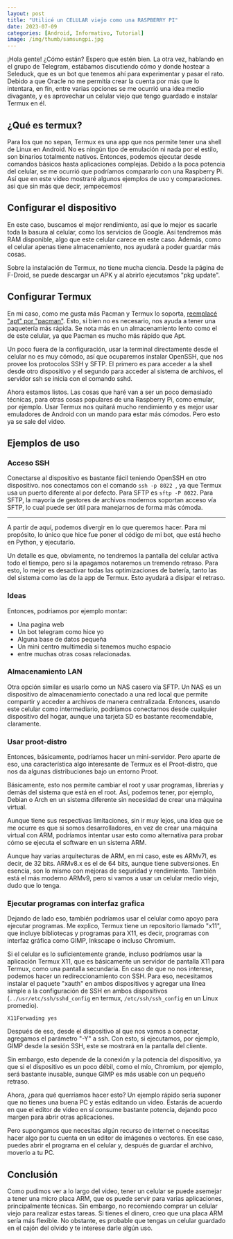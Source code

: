 ```yaml
---
layout: post
title: "Utilicé un CELULAR viejo como una RASPBERRY PI"
date: 2023-07-09
categories: [Android, Informativo, Tutorial]
image: /img/thumb/samsungpi.jpg
---
```


¡Hola gente! ¿Cómo están? Espero que estén bien. La otra vez, hablando en el grupo de Telegram,
estábamos discutiendo cómo y donde hostear a Seleduck, que es un bot que tenemos ahí para experimentar y pasar el rato. Debido a que Oracle no me permitía crear la cuenta por más que lo intentara, en fin, entre varias opciones se me ocurrió una idea medio divagante, y es aprovechar un celular viejo que tengo guardado e instalar Termux en él.

## ¿Qué es termux?

Para los que no sepan, Termux es una app que nos permite tener una shell de Linux en Android. No es ningún tipo de emulación ni nada por el estilo, son binarios totalmente nativos. Entonces, podemos ejecutar desde comandos básicos hasta aplicaciones complejas. Debido a la poca potencia del celular, se me ocurrió que podríamos compararlo con una Raspberry Pi. Así que en este vídeo mostraré algunos ejemplos de uso y comparaciones. asi que sin más que decir, ¡empecemos!

## Configurar el dispositivo

En este caso, buscamos el mejor rendimiento, así que lo mejor es sacarle toda la basura al celular, como los servicios de Google. Así tendremos más RAM disponible, algo que este celular carece en este caso. Además, como el celular apenas tiene almacenamiento, nos ayudará a poder guardar más cosas. 

Sobre la instalación de Termux, no tiene mucha ciencia. Desde la página de F-Droid, se puede descargar un APK y al abrirlo ejecutamos "pkg update". 

## Configurar Termux

En mi caso, como me gusta más Pacman y Termux lo soporta, [reemplacé "apt" por "pacman"](https://.com/termux-reemplazar-dpkg-apt-por-pacman/). Esto, si bien no es necesario, nos ayuda a tener una paquetería más rápida. Se nota más en un almacenamiento lento como el de este celular, ya que Pacman es mucho más rápido que Apt.

Un poco fuera de la configuración, usar la terminal directamente desde el celular no es muy cómodo, así que ocuparemos instalar OpenSSH, que nos provee los protocolos SSH y SFTP. El primero es para acceder a la shell desde otro dispositivo y el segundo para acceder al sistema de archivos, el servidor ssh se inicia con el comando sshd.

Ahora estamos listos. Las cosas que haré van a ser un poco demasiado técnicas, para otras cosas populares de una Raspberry Pi, como emular, por ejemplo. Usar Termux nos quitará mucho rendimiento y es mejor usar emuladores de Android con un mando para estar más cómodos. Pero esto ya se sale del video.

## Ejemplos de uso

### Acceso SSH

Conectarse al dispositivo es bastante fácil teniendo OpenSSH en otro dispositivo. nos conectamos con el comando `ssh -p 8022 `, ya que Termux usa un puerto diferente al por defecto. Para SFTP es `sftp -P 8022`. Para SFTP, la mayoría de gestores de archivos modernos soportan acceso vía SFTP, lo cual puede ser útil para manejarnos de forma más cómoda.

---

A partir de aquí, podemos divergir en lo que queremos hacer. Para mi propósito, lo único que hice fue poner el código de mi bot, que está hecho en Python, y ejecutarlo.

Un detalle es que, obviamente, no tendremos la pantalla del celular activa todo el tiempo, pero si la apagamos notaremos un tremendo retraso. Para esto, lo mejor es desactivar todas las optimizaciones de batería, tanto las del sistema como las de la app de Termux. Esto ayudará a disipar el retraso.

### Ideas
Entonces, podriamos por ejemplo montar:
- Una pagina web
- Un bot telegram como hice yo
- Alguna base de datos pequeña
- Un mini centro multimedia si tenemos mucho espacio
- entre muchas otras cosas relacionadas.

### Almacenamiento LAN

Otra opción similar es usarlo como un NAS casero vía SFTP. Un NAS es un dispositivo de almacenamiento conectado a una red local que permite compartir y acceder a archivos de manera centralizada. Entonces, usando este celular como intermediario, podríamos conectarnos desde cualquier dispositivo del hogar, aunque una tarjeta SD es bastante recomendable, claramente.

### Usar proot-distro

Entonces, básicamente, podríamos hacer un mini-servidor. Pero aparte de eso, una característica algo interesante de Termux es el Proot-distro, que nos da algunas distribuciones bajo un entorno Proot.

Básicamente, esto nos permite cambiar el root y usar programas, librerías y demás del sistema que está en el root. Así, podemos tener, por ejemplo, Debian o Arch en un sistema diferente sin necesidad de crear una máquina virtual.

Aunque tiene sus respectivas limitaciones, sin ir muy lejos, una idea que se me ocurre es que si somos desarrolladores, en vez de crear una máquina virtual con ARM, podríamos intentar usar esto como alternativa para probar cómo se ejecuta el software en un sistema ARM.

Aunque hay varias arquitecturas de ARM, en mi caso, este es ARMv7l, es decir, de 32 bits. ARMv8.x es el de 64 bits, aunque tiene subversiones. En esencia, son lo mismo con mejoras de seguridad y rendimiento. También está el más moderno ARMv9, pero si vamos a usar un celular medio viejo, dudo que lo tenga.

### Ejecutar programas con interfaz grafica

Dejando de lado eso, también podríamos usar el celular como apoyo para ejecutar programas. Me explico, Termux tiene un repositorio llamado "x11", que incluye bibliotecas y programas para X11, es decir, programas con interfaz gráfica como GIMP, Inkscape o incluso Chromium.

Si el celular es lo suficientemente grande, incluso podríamos usar la aplicación Termux X11, que es básicamente un servidor de pantalla X11 para Termux, como una pantalla secundaria. En caso de que no nos interese, podemos hacer un redireccionamiento con SSH. Para eso, necesitamos instalar el paquete "xauth" en ambos dispositivos y agregar una línea simple a la configuración de SSH en ambos dispositivos (`../usr/etc/ssh/sshd_config` en termux, `/etc/ssh/ssh_config` en un Linux promedio).

```
X11Forwading yes
```

Después de eso, desde el dispositivo al que nos vamos a conectar, agregamos el parámetro "-Y" a ssh. Con esto, si ejecutamos, por ejemplo, GIMP desde la sesión SSH, este se mostrará en la pantalla del cliente.

Sin embargo, esto depende de la conexión y la potencia del dispositivo, ya que si el dispositivo es un poco débil, como el mío, Chromium, por ejemplo, será bastante inusable, aunque GIMP es más usable con un pequeño
retraso.

Ahora, ¿para qué querríamos hacer esto? Un ejemplo rápido sería suponer que no tienes una buena PC y estás editando un video. Estarás de acuerdo en que el editor de video en sí consume bastante potencia, dejando poco margen para abrir otras aplicaciones.

Pero supongamos que necesitas algún recurso de internet o necesitas hacer algo por tu cuenta en un editor de imágenes o vectores. En ese caso, puedes abrir el programa en el celular y, después de guardar el archivo, moverlo a tu PC.

## Conclusión

Como pudimos ver a lo largo del video, tener un celular se puede asemejar a tener una micro placa ARM, que os puede servir para varias aplicaciones, principalmente técnicas. Sin embargo, no recomiendo comprar un celular
viejo para realizar estas tareas. Si tienes el dinero, creo que una placa ARM sería más flexible. No obstante, es probable que tengas un celular guardado en el cajón del olvido y te interese darle algún uso.